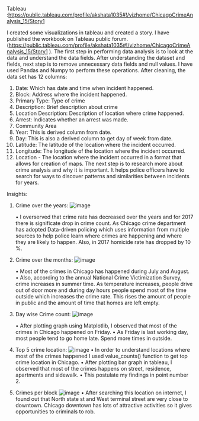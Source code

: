 Tableau :https://public.tableau.com/profile/akshata1035#!/vizhome/ChicagoCrimeAnalysis_15/Story1


I created some visualizations in tableau and created a story. I have published the workbook on Tableau public forum.(https://public.tableau.com/profile/akshata1035#!/vizhome/ChicagoCrimeAnalysis_15/Story1 ). The first step in performing data analysis  is to look at the data and understand the data fields.
After understanding the dataset and fields, next step is to remove unnecessary data fields and null values. I have used Pandas and Numpy to perform these operations. 
After cleaning, the data set has 12 columns:
 1)	 Date: Which has date and time when incident happened.
 2)	 Block: Address where the incident happened.
 3)	 Primary Type: Type of crime
 4)	 Description: Brief description about crime
 5)	 Location Description: Description of location where crime happened.
 6)	 Arrest: Indicates whether an arrest was made.
 7)	 Community Area
 8)	 Year: This is derived column from date.
 9)	 Day: This is also a derived column to get day of week from date.
 10)	Latitude: The latitude of the location where the incident occurred. 
 11)	Longitude: The longitude of the location where the incident occurred.
 12)	Location - The location where the incident occurred in a format that allows for creation of maps.
The next step is to research more about crime analysis and why it is important. It helps police officers have to search for ways to discover patterns and similarities between incidents for years.


Insights:
 1)	Crime over the years:
 ![image](https://user-images.githubusercontent.com/43126482/53515267-907b8e80-3a97-11e9-9335-ad875bfebd8d.png)
 
    •	I overserved that crime rate has decreased over the years and for 2017 there is significate drop in crime count. As Chicago crime       department has adopted Data-driven policing which uses information from multiple sources to help police learn where crimes are     happening and where they are likely to happen. Also, in 2017 homicide rate has dropped by 10 %.

 2)	Crime over the months:
 ![image](https://user-images.githubusercontent.com/43126482/53515347-c28cf080-3a97-11e9-918c-e7c5f10e097a.png)
 
    •	Most of the crimes in Chicago has happened during July and August.
    •	Also, according to the annual National Crime Victimization Survey, crime increases in summer time. As temperature increases,    people drive out of door more and during day hours people spend most of the time outside which increases the crime rate. This rises the amount of people in public and the amount of time that homes are left empty. 

 3)	Day wise Crime count:
 ![image](https://user-images.githubusercontent.com/43126482/53515370-d46e9380-3a97-11e9-973c-65a3b53195d0.png)
 
    •	After plotting graph using Matplotlib, I observed that most of the crimes in Chicago happened on Friday.
    •	As Friday is last working day, most people tend to go home late. Spend more times in outside. 

 4)	Top 5 crime location:
 ![image](https://user-images.githubusercontent.com/43126482/53515396-e5b7a000-3a97-11e9-9b74-c644e2e00aac.png)
    •	In order to understand locations where most of the crimes happened I used value_counts() function to get top crime location in      Chicago.
    •	After plotting bar graph in tableau, I observed that most of the crimes happens on street, residence, apartments and sidewalk.
    •	This postulate my findings in point number 2.

 5)	Crimes per block
 ![image](https://user-images.githubusercontent.com/43126482/53515433-f9fb9d00-3a97-11e9-94a1-2ebba20b20c6.png)
    •	After searching this location on internet, I found out that North state st and West terminal street are very close to downtown.  Chicago downtown has lots of attractive activities  so it gives opportunities to criminals to rob.
